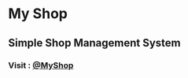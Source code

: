 # My Shop

## Simple Shop Management System

### Visit : [@MyShop](https://mbganesh.github.io/my_shop/)
